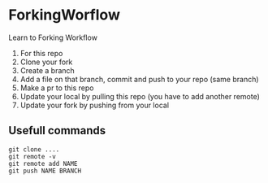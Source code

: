 # ForkingWorflow
Learn to Forking Workflow

 1. For this repo
 2. Clone your fork
 3. Create a branch
 4. Add a file on that branch, commit and push to your repo (same branch)
 5. Make a pr to this repo
 6. Update your local by pulling this repo (you have to add another remote)
 7. Update your fork by pushing from your local
 
## Usefull commands

```
git clone ....
git remote -v
git remote add NAME
git push NAME BRANCH
```
